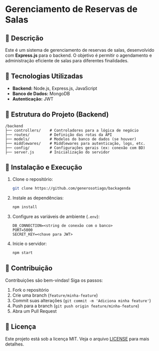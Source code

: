 # Gerenciamento de Reservas de Salas

## 📌 Descrição
Este é um sistema de gerenciamento de reservas de salas, desenvolvido com **Express.js** para o backend. O objetivo é permitir o agendamento e administração eficiente de salas para diferentes finalidades.

## 🚀 Tecnologias Utilizadas
- **Backend:** Node.js, Express.js, JavaScript
- **Banco de Dados:** MongoDB
- **Autenticação:** JWT

## 📁 Estrutura do Projeto (Backend)
```
/backend
├── controllers/    # Controladores para a lógica de negócio
├── routes/         # Definição das rotas da API
├── models/         # Modelos do banco de dados (se houver)
├── middlewares/    # Middlewares para autenticação, logs, etc.
├── config/         # Configurações gerais (ex: conexão com BD)
├── server.js       # Inicialização do servidor
```

## 📌 Instalação e Execução
1. Clone o repositório:
   ```bash
   git clone https://github.com/generosotiago/backagenda
   ```

2. Instale as dependências:
   ```bash
   npm install
   ```

3. Configure as variáveis de ambiente (`.env`):
   ```
   DB_CONNECTION=<string de conexão com o banco>
   PORT=5000
   SECRET_KEY=<chave para JWT>
   ```

4. Inicie o servidor:
   ```bash
   npm start
   ```

## 📌 Contribuição
Contribuições são bem-vindas! Siga os passos:
1. Fork o repositório
2. Crie uma branch (`feature/minha-feature`)
3. Commit suas alterações (`git commit -m 'Adiciona minha feature'`)
4. Push para a branch (`git push origin feature/minha-feature`)
5. Abra um Pull Request

## 📜 Licença
Este projeto está sob a licença MIT. Veja o arquivo [LICENSE](LICENSE) para mais detalhes.


